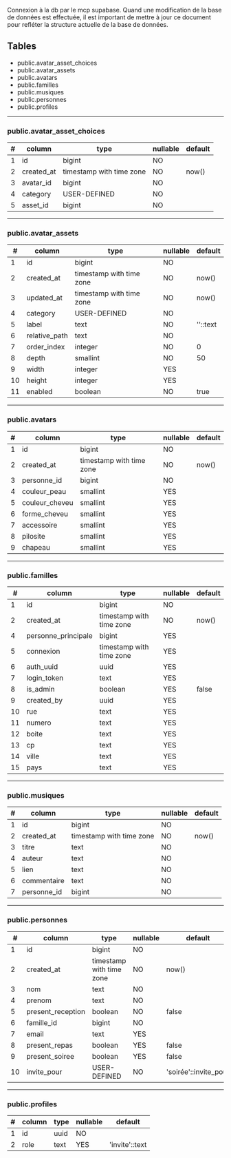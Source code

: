 Connexion à la db par le mcp supabase.
Quand une modification de la base de données est effectuée, il est important de mettre à jour ce document pour refléter la structure actuelle de la base de données.

## Tables

- public.avatar_asset_choices
- public.avatar_assets
- public.avatars
- public.familles
- public.musiques
- public.personnes
- public.profiles


---

### public.avatar_asset_choices

| # | column | type | nullable | default |
| - | ------ | ---- | -------- | ------- |
| 1 | id | bigint | NO |  |
| 2 | created_at | timestamp with time zone | NO | now() |
| 3 | avatar_id | bigint | NO |  |
| 4 | category | USER-DEFINED | NO |  |
| 5 | asset_id | bigint | NO |  |

---

### public.avatar_assets

| # | column | type | nullable | default |
| - | ------ | ---- | -------- | ------- |
| 1 | id | bigint | NO |  |
| 2 | created_at | timestamp with time zone | NO | now() |
| 3 | updated_at | timestamp with time zone | NO | now() |
| 4 | category | USER-DEFINED | NO |  |
| 5 | label | text | NO | ''::text |
| 6 | relative_path | text | NO |  |
| 7 | order_index | integer | NO | 0 |
| 8 | depth | smallint | NO | 50 |
| 9 | width | integer | YES |  |
| 10 | height | integer | YES |  |
| 11 | enabled | boolean | NO | true |

---

### public.avatars

| # | column | type | nullable | default |
| - | ------ | ---- | -------- | ------- |
| 1 | id | bigint | NO |  |
| 2 | created_at | timestamp with time zone | NO | now() |
| 3 | personne_id | bigint | NO |  |
| 4 | couleur_peau | smallint | YES |  |
| 5 | couleur_cheveu | smallint | YES |  |
| 6 | forme_cheveu | smallint | YES |  |
| 7 | accessoire | smallint | YES |  |
| 8 | pilosite | smallint | YES |  |
| 9 | chapeau | smallint | YES |  |

---

### public.familles

| # | column | type | nullable | default |
| - | ------ | ---- | -------- | ------- |
| 1 | id | bigint | NO |  |
| 2 | created_at | timestamp with time zone | NO | now() |
| 4 | personne_principale | bigint | YES |  |
| 5 | connexion | timestamp with time zone | YES |  |
| 6 | auth_uuid | uuid | YES |  |
| 7 | login_token | text | YES |  |
| 8 | is_admin | boolean | YES | false |
| 9 | created_by | uuid | YES |  |
| 10 | rue | text | YES |  |
| 11 | numero | text | YES |  |
| 12 | boite | text | YES |  |
| 13 | cp | text | YES |  |
| 14 | ville | text | YES |  |
| 15 | pays | text | YES |  |

---

### public.musiques

| # | column | type | nullable | default |
| - | ------ | ---- | -------- | ------- |
| 1 | id | bigint | NO |  |
| 2 | created_at | timestamp with time zone | NO | now() |
| 3 | titre | text | NO |  |
| 4 | auteur | text | NO |  |
| 5 | lien | text | NO |  |
| 6 | commentaire | text | NO |  |
| 7 | personne_id | bigint | NO |  |

---

### public.personnes

| # | column | type | nullable | default |
| - | ------ | ---- | -------- | ------- |
| 1 | id | bigint | NO |  |
| 2 | created_at | timestamp with time zone | NO | now() |
| 3 | nom | text | NO |  |
| 4 | prenom | text | NO |  |
| 5 | present_reception | boolean | NO | false |
| 6 | famille_id | bigint | NO |  |
| 7 | email | text | YES |  |
| 8 | present_repas | boolean | YES | false |
| 9 | present_soiree | boolean | YES | false |
| 10 | invite_pour | USER-DEFINED | NO | 'soirée'::invite_pour |

---

### public.profiles

| # | column | type | nullable | default |
| - | ------ | ---- | -------- | ------- |
| 1 | id | uuid | NO |  |
| 2 | role | text | YES | 'invite'::text |

